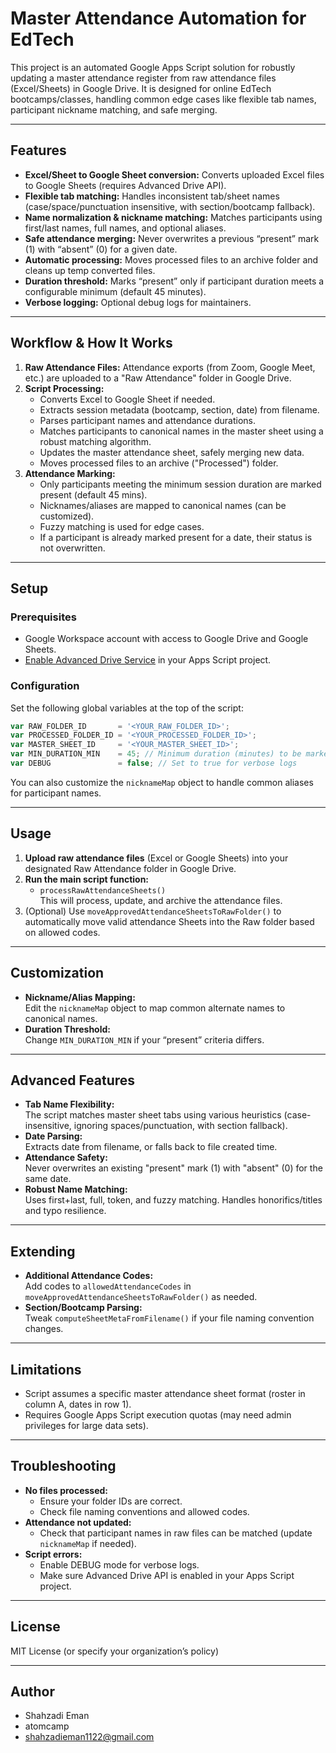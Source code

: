 # Master Attendance Automation for EdTech

This project is an automated Google Apps Script solution for robustly updating a master attendance register from raw attendance files (Excel/Sheets) in Google Drive. 
It is designed for online EdTech bootcamps/classes, handling common edge cases like flexible tab names, participant nickname matching, and safe merging.

---

## Features

- **Excel/Sheet to Google Sheet conversion:** Converts uploaded Excel files to Google Sheets (requires Advanced Drive API).
- **Flexible tab matching:** Handles inconsistent tab/sheet names (case/space/punctuation insensitive, with section/bootcamp fallback).
- **Name normalization & nickname matching:** Matches participants using first/last names, full names, and optional aliases.
- **Safe attendance merging:** Never overwrites a previous “present” mark (1) with “absent” (0) for a given date.
- **Automatic processing:** Moves processed files to an archive folder and cleans up temp converted files.
- **Duration threshold:** Marks “present” only if participant duration meets a configurable minimum (default 45 minutes).
- **Verbose logging:** Optional debug logs for maintainers.

---

## Workflow & How It Works

1. **Raw Attendance Files:** Attendance exports (from Zoom, Google Meet, etc.) are uploaded to a "Raw Attendance" folder in Google Drive.
2. **Script Processing:**
    - Converts Excel to Google Sheet if needed.
    - Extracts session metadata (bootcamp, section, date) from filename.
    - Parses participant names and attendance durations.
    - Matches participants to canonical names in the master sheet using a robust matching algorithm.
    - Updates the master attendance sheet, safely merging new data.
    - Moves processed files to an archive ("Processed") folder.
3. **Attendance Marking:**
    - Only participants meeting the minimum session duration are marked present (default 45 mins).
    - Nicknames/aliases are mapped to canonical names (can be customized).
    - Fuzzy matching is used for edge cases.
    - If a participant is already marked present for a date, their status is not overwritten.

---

## Setup

### Prerequisites

- Google Workspace account with access to Google Drive and Google Sheets.
- [Enable Advanced Drive Service](https://developers.google.com/apps-script/advanced/drive) in your Apps Script project.

### Configuration

Set the following global variables at the top of the script:

```js
var RAW_FOLDER_ID       = '<YOUR_RAW_FOLDER_ID>';
var PROCESSED_FOLDER_ID = '<YOUR_PROCESSED_FOLDER_ID>';
var MASTER_SHEET_ID     = '<YOUR_MASTER_SHEET_ID>';
var MIN_DURATION_MIN    = 45; // Minimum duration (minutes) to be marked present
var DEBUG               = false; // Set to true for verbose logs
```

You can also customize the `nicknameMap` object to handle common aliases for participant names.

---

## Usage

1. **Upload raw attendance files** (Excel or Google Sheets) into your designated Raw Attendance folder in Google Drive.
2. **Run the main script function:**
    - `processRawAttendanceSheets()`  
      This will process, update, and archive the attendance files.
3. (Optional) Use `moveApprovedAttendanceSheetsToRawFolder()` to automatically move valid attendance Sheets into the Raw folder based on allowed codes.

---

## Customization

- **Nickname/Alias Mapping:**  
  Edit the `nicknameMap` object to map common alternate names to canonical names.
- **Duration Threshold:**  
  Change `MIN_DURATION_MIN` if your “present” criteria differs.

---

## Advanced Features

- **Tab Name Flexibility:**  
  The script matches master sheet tabs using various heuristics (case-insensitive, ignoring spaces/punctuation, with section fallback).
- **Date Parsing:**  
  Extracts date from filename, or falls back to file created time.
- **Attendance Safety:**  
  Never overwrites an existing "present" mark (1) with "absent" (0) for the same date.
- **Robust Name Matching:**  
  Uses first+last, full, token, and fuzzy matching. Handles honorifics/titles and typo resilience.

---

## Extending

- **Additional Attendance Codes:**  
  Add codes to `allowedAttendanceCodes` in `moveApprovedAttendanceSheetsToRawFolder()` as needed.
- **Section/Bootcamp Parsing:**  
  Tweak `computeSheetMetaFromFilename()` if your file naming convention changes.

---

## Limitations

- Script assumes a specific master attendance sheet format (roster in column A, dates in row 1).
- Requires Google Apps Script execution quotas (may need admin privileges for large data sets).

---

## Troubleshooting

- **No files processed:**  
  - Ensure your folder IDs are correct.
  - Check file naming conventions and allowed codes.
- **Attendance not updated:**  
  - Check that participant names in raw files can be matched (update `nicknameMap` if needed).
- **Script errors:**  
  - Enable DEBUG mode for verbose logs.
  - Make sure Advanced Drive API is enabled in your Apps Script project.

---

## License

MIT License (or specify your organization’s policy)

---

## Author

-  Shahzadi Eman
-  atomcamp
-  shahzadieman1122@gmail.com
